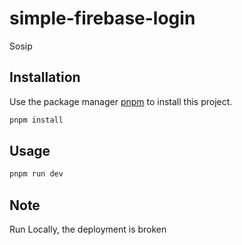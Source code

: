 # simple-firebase-login

Sosip
## Installation

Use the package manager [pnpm](https://pnpm.io/) to install this project.

```javascript
pnpm install
```

## Usage

```javascript
pnpm run dev
```

## Note
Run Locally, the deployment is broken
